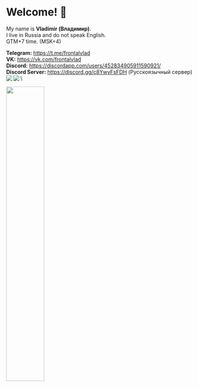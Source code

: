 # Welcome! 👋

My name is **Vladimir (Владимир)**.\
I live in Russia and do not speak English.\
GTM+7 time. (MSK+4)

**Telegram:** https://t.me/frontalvlad \
**VK:** https://vk.com/frontalvlad \
**Discord:** https://discordapp.com/users/452834905911590921/ \
**Discord Server:** https://discord.gg/c8YwyFsFDH (Русскоязычный сервер)
<img align=left src="https://cdn.discordapp.com/attachments/1135171600019361853/1149338451964084348/avatarHead.png">
<img align=left src="https://cdn.discordapp.com/attachments/1135171600019361853/1149338452308004965/avatarBody3.png">
\
<p align=left>
  <a href="https://discord.com/users/452834905911590921"><img src="https://lanyard-profile-readme.vercel.app/api/452834905911590921" width=45%></a>
</p>


